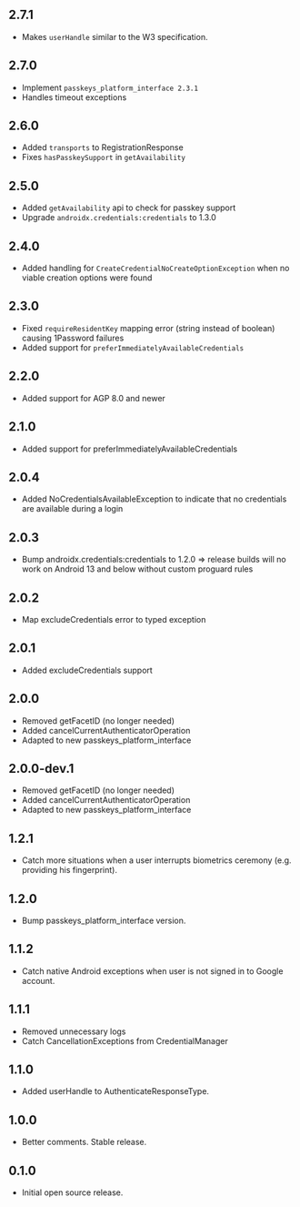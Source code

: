 ## 2.7.1
* Makes `userHandle` similar to the W3 specification.

## 2.7.0
* Implement `passkeys_platform_interface 2.3.1`
* Handles timeout exceptions

## 2.6.0
* Added `transports` to RegistrationResponse
* Fixes `hasPasskeySupport` in `getAvailability`

## 2.5.0
* Added `getAvailability` api to check for passkey support
* Upgrade `androidx.credentials:credentials` to 1.3.0

## 2.4.0
* Added handling for `CreateCredentialNoCreateOptionException` when no viable creation options were found 

## 2.3.0
* Fixed `requireResidentKey` mapping error (string instead of boolean) causing 1Password failures
* Added support for `preferImmediatelyAvailableCredentials`

## 2.2.0
* Added support for AGP 8.0 and newer

## 2.1.0
* Added support for preferImmediatelyAvailableCredentials

## 2.0.4
* Added NoCredentialsAvailableException to indicate that no credentials are available during a login

## 2.0.3
* Bump androidx.credentials:credentials to 1.2.0 => release builds will no work on Android 13 and below without custom proguard rules

## 2.0.2
* Map excludeCredentials error to typed exception

## 2.0.1
* Added excludeCredentials support

## 2.0.0

* Removed getFacetID (no longer needed)
* Added cancelCurrentAuthenticatorOperation
* Adapted to new passkeys_platform_interface

## 2.0.0-dev.1

* Removed getFacetID (no longer needed)
* Added cancelCurrentAuthenticatorOperation
* Adapted to new passkeys_platform_interface

## 1.2.1

* Catch more situations when a user interrupts biometrics ceremony (e.g. providing his fingerprint).

## 1.2.0

* Bump passkeys_platform_interface version.

## 1.1.2

* Catch native Android exceptions when user is not signed in to Google account.

## 1.1.1

* Removed unnecessary logs
* Catch CancellationExceptions from CredentialManager

## 1.1.0

* Added userHandle to AuthenticateResponseType.

## 1.0.0

* Better comments. Stable release.

## 0.1.0

* Initial open source release.
